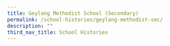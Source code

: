 ```yaml
---
title: Geylang Methodist School (Secondary)
permalink: /school-histories/geylang-methodist-sec/
description: ""
third_nav_title: School Histories
---
```

